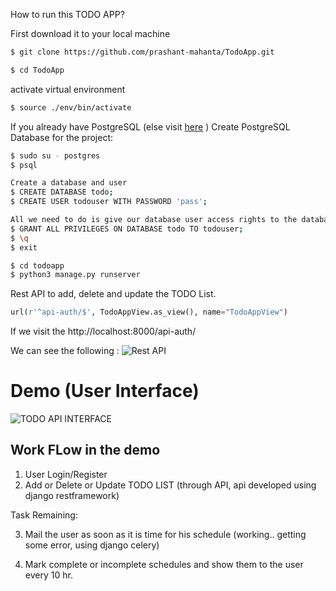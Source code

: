
How to run this TODO APP? 

First download it to your local machine
```sh
$ git clone https://github.com/prashant-mahanta/TodoApp.git
```
```sh
$ cd TodoApp
```
activate virtual environment
```sh
$ source ./env/bin/activate 
```

If you already have PostgreSQL (else visit [here](https://www.digitalocean.com/community/tutorials/how-to-install-and-use-postgresql-on-ubuntu-16-04) )
Create PostgreSQL Database for the project:
```sh
$ sudo su - postgres
$ psql

Create a database and user
$ CREATE DATABASE todo;
$ CREATE USER todouser WITH PASSWORD 'pass';

All we need to do is give our database user access rights to the database we created:
$ GRANT ALL PRIVILEGES ON DATABASE todo TO todouser;
$ \q
$ exit
```

```sh
$ cd todoapp
$ python3 manage.py runserver
```

Rest API to add, delete and update the TODO List.
```python
url(r'^api-auth/$', TodoAppView.as_view(), name="TodoAppView")
```

If we visit the http://localhost:8000/api-auth/

We can see the following :
![Rest API](https://user-images.githubusercontent.com/25399528/54344004-12f27980-4666-11e9-9a19-ab14f831ece8.png)


# Demo (User Interface)
![TODO API INTERFACE](https://user-images.githubusercontent.com/25399528/54344287-84cac300-4666-11e9-98b6-65aa247e0b76.gif)

## Work FLow in the demo
1. User Login/Register
2. Add or Delete or Update TODO LIST (through API, api developed using django restframework)

Task Remaining:

3. Mail the user as soon as it is time for his schedule (working.. getting some error, using django celery)

4. Mark complete or incomplete schedules and show them to the user every 10 hr.
